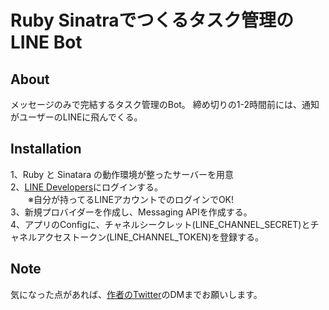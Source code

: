 # Ruby Sinatraでつくるタスク管理のLINE Bot 

## About 
メッセージのみで完結するタスク管理のBot。 
締め切りの1-2時間前には、通知がユーザーのLINEに飛んでくる。 

## Installation 
1、Ruby と Sinatara の動作環境が整ったサーバーを用意  
2、[LINE Developers](https://developers.line.biz/ja/)にログインする。  
　　※自分が持ってるLINEアカウントでのログインでOK!  
3、新規プロバイダーを作成し、Messaging APIを作成する。  
4、アプリのConfigに、チャネルシークレット(LINE_CHANNEL_SECRET)とチャネルアクセストークン(LINE_CHANNEL_TOKEN)を登録する。   

## Note 
気になった点があれば、[作者のTwitter](https://twitter.com/win2do8se1)のDMまでお願いします。
